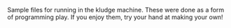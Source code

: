 Sample files for running in the kludge machine. These were done as a form of programming play. If you enjoy them, try your hand at making your own!

